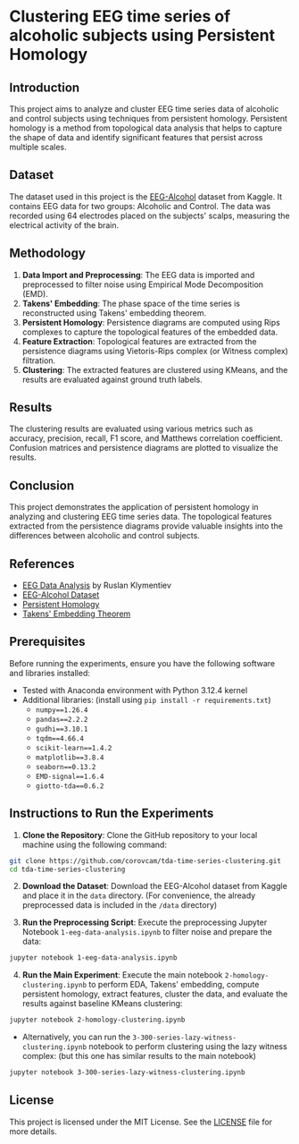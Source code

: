 # Clustering EEG time series of alcoholic subjects using Persistent Homology

## Introduction

This project aims to analyze and cluster EEG time series data of alcoholic and control subjects using techniques from persistent homology. Persistent homology is a method from topological data analysis that helps to capture the shape of data and identify significant features that persist across multiple scales.

## Dataset

The dataset used in this project is the [EEG-Alcohol](https://www.kaggle.com/nnair25/Alcoholics) dataset from Kaggle. It contains EEG data for two groups: Alcoholic and Control. The data was recorded using 64 electrodes placed on the subjects' scalps, measuring the electrical activity of the brain.

## Methodology

1. **Data Import and Preprocessing**: The EEG data is imported and preprocessed to filter noise using Empirical Mode Decomposition (EMD).
2. **Takens' Embedding**: The phase space of the time series is reconstructed using Takens' embedding theorem.
3. **Persistent Homology**: Persistence diagrams are computed using Rips complexes to capture the topological features of the embedded data.
4. **Feature Extraction**: Topological features are extracted from the persistence diagrams using Vietoris-Rips complex (or Witness complex) filtration.
5. **Clustering**: The extracted features are clustered using KMeans, and the results are evaluated against ground truth labels.

## Results

The clustering results are evaluated using various metrics such as accuracy, precision, recall, F1 score, and Matthews correlation coefficient. Confusion matrices and persistence diagrams are plotted to visualize the results.

## Conclusion

This project demonstrates the application of persistent homology in analyzing and clustering EEG time series data. The topological features extracted from the persistence diagrams provide valuable insights into the differences between alcoholic and control subjects.

## References

- [EEG Data Analysis](https://www.kaggle.com/code/ruslankl/eeg-data-analysis) by Ruslan Klymentiev
- [EEG-Alcohol Dataset](https://www.kaggle.com/nnair25/Alcoholics)
- [Persistent Homology](https://en.wikipedia.org/wiki/Persistent_homology)
- [Takens' Embedding Theorem](https://en.wikipedia.org/wiki/Takens%27s_theorem)

## Prerequisites

Before running the experiments, ensure you have the following software and libraries installed:

- Tested with Anaconda environment with Python 3.12.4 kernel
- Additional libraries: (install using `pip install -r requirements.txt`)
  - `numpy==1.26.4`
  - `pandas==2.2.2`
  - `gudhi==3.10.1`
  - `tqdm==4.66.4`
  - `scikit-learn==1.4.2`
  - `matplotlib==3.8.4`
  - `seaborn==0.13.2`
  - `EMD-signal==1.6.4`
  - `giotto-tda==0.6.2`

## Instructions to Run the Experiments

1. **Clone the Repository**: Clone the GitHub repository to your local machine using the following command:

  ```bash
  git clone https://github.com/corovcam/tda-time-series-clustering.git
  cd tda-time-series-clustering
  ```

2. **Download the Dataset**: Download the EEG-Alcohol dataset from Kaggle and place it in the `data` directory. (For convenience, the already preprocessed data is included in the `/data` directory)

3. **Run the Preprocessing Script**: Execute the preprocessing Jupyter Notebook `1-eeg-data-analysis.ipynb` to filter noise and prepare the data:
   
  ```bash
  jupyter notebook 1-eeg-data-analysis.ipynb
  ```

4. **Run the Main Experiment**: Execute the main notebook `2-homology-clustering.ipynb` to perform EDA, Takens' embedding, compute persistent homology, extract features, cluster the data, and evaluate the results against baseline KMeans clustering:

  ```bash
  jupyter notebook 2-homology-clustering.ipynb
  ```

  - Alternatively, you can run the `3-300-series-lazy-witness-clustering.ipynb` notebook to perform clustering using the lazy witness complex: (but this one has similar results to the main notebook)

  ```bash
  jupyter notebook 3-300-series-lazy-witness-clustering.ipynb
  ```

## License

This project is licensed under the MIT License. See the [LICENSE](LICENSE) file for more details.